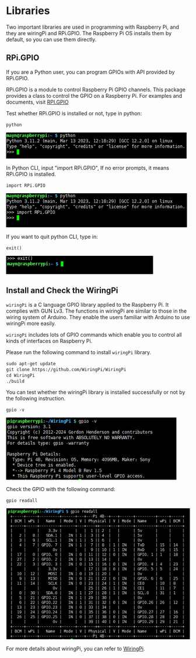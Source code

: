 # Libraries

Two important libraries are used in programming with Raspberry Pi, and they are wiringPi and RPi.GPIO. The Raspberry Pi OS installs them by default, so you can use them directly.

## RPi.GPIO

If you are a Python user, you can program GPIOs with API provided by RPi.GPIO.

RPi.GPIO is a module to control Raspberry Pi GPIO channels. This package provides a class to control the GPIO on a Raspberry Pi. For examples and documents, visit [RPI.GPIO](http://sourceforge.net/p/raspberry-gpio-python/wiki/Home/.)

Test whether RPi.GPIO is installed or not, type in python:

```
python
```

![](./img/gpio1.png)

In Python CLI, input "import RPi.GPIO", If no error prompts, it means RPi.GPIO is installed.

```
import RPi.GPIO
```

![](./img/gpio2.png)

If you want to quit python CLI, type in:

```
exit()
```

![](./img/gpio3.png)

## Install and Check the WiringPi

`wiringPi` is a C language GPIO library applied to the Raspberry Pi. It complies with GUN Lv3. The functions in wiringPi are similar to those in the wiring system of Arduino. They enable the users familiar with Arduino to use wiringPi more easily.

`wiringPi` includes lots of GPIO commands which enable you to control all kinds of interfaces on Raspberry Pi.

Please run the following command to install `wiringPi` library.

```
sudo apt-get update
git clone https://github.com/WiringPi/WiringPi
cd WiringPi
./build
```

You can test whether the wiringPi library is installed successfully or not by the following instruction.

```
gpio -v
```

![](./img/gpio4.png)

Check the GPIO with the following command:

```
gpio readall
```

![](./img/gpio5.png)

For more details about wiringPi, you can refer to [WiringPi](https://github.com/WiringPi/WiringPi).
